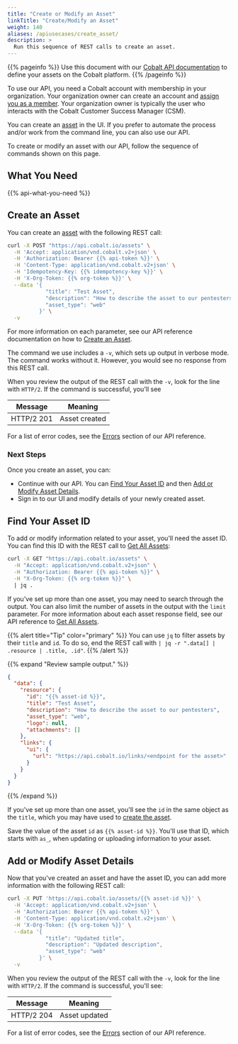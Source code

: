 ```yaml
---
title: "Create or Modify an Asset"
linkTitle: "Create/Modify an Asset"
weight: 140
aliases: /apiusecases/create_asset/
description: >
  Run this sequence of REST calls to create an asset.
---
```


{{% pageinfo %}}
Use this document with our [Cobalt API documentation](/cobalt-api/documentation/v2) to
define your assets on the Cobalt platform.
{{% /pageinfo %}}

To use our API, you need a Cobalt account with membership in your organization.
Your organization owner can create an account and
[assign you as a
member](/platform-deep-dive/organization/manage-users/#invite-users).
Your organization owner is typically the user who interacts with the Cobalt
Customer Success Manager (CSM).

You can create an [asset](/getting-started/glossary/#asset) in the UI.
If you prefer to automate the process and/or work from the command line, you can also use
our API.

To create or modify an asset with our API, follow the sequence of commands shown
on this page.

## What You Need

{{% api-what-you-need %}}

## Create an Asset

You can create an [asset](/getting-started/glossary/#asset) with the following REST call:

```bash
curl -X POST "https://api.cobalt.io/assets" \
  -H 'Accept: application/vnd.cobalt.v2+json' \
  -H 'Authorization: Bearer {{% api-token %}}' \
  -H 'Content-Type: application/vnd.cobalt.v2+json' \
  -H 'Idempotency-Key: {{% idempotency-key %}}' \
  -H 'X-Org-Token: {{% org-token %}}' \
  --data '{
            "title": "Test Asset",
            "description": "How to describe the asset to our pentesters",
            "asset_type": "web"
          }' \
  -v
```

For more information on each parameter, see our API reference documentation on
how to [Create an Asset](/cobalt-api/documentation/v2/#create-an-asset).

The command we use includes a `-v`, which sets up output in verbose mode. The
command works without it. However, you would see no response from this REST call.

When you review the output of the REST call with the `-v`, look for the line
with `HTTP/2`. If the command is successful, you'll see

| Message    | Meaning          |
|------------|------------------|
| HTTP/2 201 | Asset created    |

For a list of error codes, see the [Errors](/cobalt-api/documentation/v2/#errors)
section of our API reference.

### Next Steps

Once you create an asset, you can:

- Continue with our API. You can [Find Your Asset ID](#find-your-asset-id) and
then [Add or Modify Asset Details](#add-or-modify-asset-details).
- Sign in to our UI and modify details of your newly created asset.

## Find Your Asset ID

To add or modify information related to your asset, you'll need the asset ID.
You can find this ID with the REST call to [Get All Assets](/cobalt-api/documentation/v2/#get-all-assets):

```bash
curl -X GET "https://api.cobalt.io/assets" \
  -H "Accept: application/vnd.cobalt.v2+json" \
  -H "Authorization: Bearer {{% api-token %}}" \
  -H "X-Org-Token: {{% org-token %}}" \
  | jq .
```

If you've set up more than one asset, you may need to search through the output.
You can also limit the number of assets in the output with the `limit`
parameter. For more information about each asset response field, see our API
reference to [Get All Assets](/cobalt-api/documentation/v2/#get-all-assets).

{{% alert title="Tip" color="primary" %}}
You can use `jq` to filter assets by their `title` and `id`. To do so, end the
REST call with `| jq -r ".data[] | .resource | .title, .id"`.
{{% /alert %}}

{{% expand "Review sample output." %}}
```json
{
  "data": {
    "resource": {
      "id": "{{% asset-id %}}",
      "title": "Test Asset",
      "description": "How to describe the asset to our pentesters",
      "asset_type": "web",
      "logo": null,
      "attachments": []
    },
    "links": {
      "ui": {
        "url": "https://api.cobalt.io/links/<endpoint for the asset>"
      }
    }
  }
}
```
{{% /expand %}}
</br>

If you've set up more than one asset, you'll see the `id` in the same
object as the `title`, which you may have used to [create the asset](#create-an-asset).

Save the value of the asset `id` as `{{% asset-id %}}`. You'll use that ID,
which starts with `as_`, when updating or uploading information to your asset.

## Add or Modify Asset Details

Now that you've created an asset and have the asset ID, you can add more
information with the following REST call:


```bash
curl -X PUT 'https://api.cobalt.io/assets/{{% asset-id %}}' \
  -H 'Accept: application/vnd.cobalt.v2+json' \
  -H 'Authorization: Bearer {{% api-token %}}' \
  -H 'Content-Type: application/vnd.cobalt.v2+json' \
  -H 'X-Org-Token: {{% org-token %}}' \
  --data '{
            "title": "Updated title",
            "description": "Updated description",
            "asset_type": "web"
          }' \
  -v
```

When you review the output of the REST call with the `-v`, look for the line
with `HTTP/2`. If the command is successful, you'll see:

| Message    | Meaning          |
|------------|------------------|
| HTTP/2 204 | Asset updated    |

For a list of error codes, see the [Errors](/cobalt-api/documentation/v2/#errors)
section of our API reference.

<!-- Leaving out due to current bug, API-1069
## Include an Asset Attachment

You can help our pentesters by including one of the options noted in our
[Attachments](/getting-started/assets/asset-description/#attachments).
You can also upload the same types of files through our API. 

As an example, the following command uploads the `image.jpg` file as asset
documentation:

```bash
curl -X POST 'https://api.cobalt.io/assets/{{% asset-id %}}/attachments' \
  -H 'Accept: application/vnd.cobalt.v2+json' \
  -H 'Authorization: Bearer {{% api-token %}}' \
  -H 'Content-Type: multipart/form-data' \
  -H 'Idempotency-Key: {{% idempotency-key %}}' \
  -H 'X-Org-Token: {{% org-token %}}' \
  --form 'attachment=@"/path/to/image.jpg"' \
  -v
```

As with [Add or Modify Asset Details](#add-or-modify-asset-details), you'll see
no output when you run a properly formatted version of this command. -->
